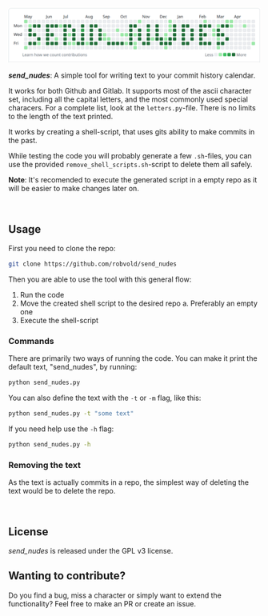 ![send_nudes](/send_nudes_github_calendar_text.png)

_**send_nudes**_: A simple tool for writing text to your commit history calendar. 

It works for both Github and Gitlab. It supports most of the ascii character set, including all the capital letters, and the most commonly used special characers. For a complete list, look at the `letters.py`-file. There is no limits to the length of the text printed.

It works by creating a shell-script, that uses gits ability to make commits in the past.

While testing the code you will probably generate a few `.sh`-files, you can use the provided `remove_shell_scripts.sh`-script to delete them all safely.

**Note**: It's recomended to execute the generated script in a empty repo as it will be easier to make changes later on.

<br>

## Usage
First you need to clone the repo:
``` bash
git clone https://github.com/robvold/send_nudes
```

Then you are able to use the tool with this general flow: 
1. Run the code
2. Move the created shell script to the desired repo
    a. Preferably an empty one
3. Execute the shell-script

### Commands
There are primarily two ways of running the code. You can make it print the default text, "send_nudes", by running: 
``` bash
python send_nudes.py
```
You can also define the text with the `-t` or `-m` flag, like this:
``` bash
python send_nudes.py -t "some text"
```
If you need help use the `-h` flag:
``` bash
python send_nudes.py -h
```

### Removing the text
As the text is actually commits in a repo, the simplest way of deleting the text would be to delete the repo.

<br>

## License
_send_nudes_ is released under the GPL v3 license.

## Wanting to contribute?
Do you find a bug, miss a character or simply want to extend the functionality?
Feel free to make an PR or create an issue.